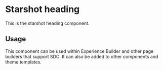 
# Starshot heading

This is the starshot heading component.

## Usage

This component can be used within Experience Builder and other page builders
that support SDC. It can also be added to other components and theme templates.
